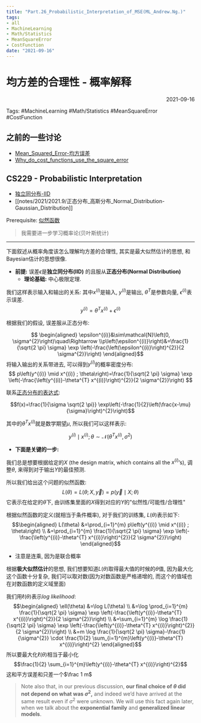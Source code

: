 ```yaml
---
title: "Part.26_Probabilistic_Interpretation_of_MSE(ML_Andrew.Ng.)"
tags:
- all
- MachineLearning
- Math/Statistics
- MeanSquareError
- CostFunction
date: "2021-09-16"
---
```

# 均方差的合理性 - 概率解释

<div align="right"> 2021-09-16</div>

Tags: #MachineLearning #Math/Statistics #MeanSquareError #CostFunction 

## 之前的一些讨论
- [Mean_Squared_Error-均方误差](notes/2021/2021.8/Mean_Squared_Error_均方误差.md)
- [Why_do_cost_functions_use_the_square_error](notes/2021/2021.8/Why_do_cost_functions_use_the_square_error.md)

## CS229 - Probabilistic Interpretation

- [独立同分布-IID](notes/2021/2021.9/独立同分布-IID.md)
- [[notes/2021/2021.9/正态分布_高斯分布_Normal_Distribution-Gaussian_Distribution]]

Prerequisite: [似然函数](https://zh.wikipedia.org/zh-hans/%E4%BC%BC%E7%84%B6%E5%87%BD%E6%95%B0)
> 我需要进一步学习概率论(贝叶斯统计)

---

下面叙述从概率角度该怎么理解均方差的合理性, 其实是最大似然估计的思想, 和Bayesian估计的思想很像.

- **前提:** 误差$\epsilon$是**独立同分布(IID)** 的且服从**正态分布(Normal Distribution)** 
	- **理论基础:** 中心极限定理.


我们这样表示输入和输出的关系: 其中$x^{(i)}$是输入, $y^{(i)}$是输出, $\theta^{T}$是参数向量, $\epsilon^{(i)}$表示误差.
$$y^{(i)}=\theta^{T} x^{(i)}+\epsilon^{(i)}$$

根据我们的假设, 误差服从正态分布: 

$$
\begin{aligned}
\epsilon^{(i)}&\sim\mathcal{N}\left(0, \sigma^{2}\right)\quad\Rightarrow
\\p\left(\epsilon^{(i)}\right)&=\frac{1}{\sqrt{2 \pi} \sigma} \exp \left(-\frac{\left(\epsilon^{(i)}\right)^{2}}{2 \sigma^{2}}\right)
\end{aligned}$$
将输入输出的关系带进去, 可以得到$y^{(i)}$的概率密度分布:
$$
p\left(y^{(i)} \mid x^{(i)} ; \theta\right)=\frac{1}{\sqrt{2 \pi} \sigma} \exp \left(-\frac{\left(y^{(i)}-\theta^{T} x^{(i)}\right)^{2}}{2 \sigma^{2}}\right)
$$

联系[正态分布的表达式](notes/2021/2021.9/正态分布_高斯分布_Normal_Distribution-Gaussian_Distribution.md#概率密度函数):

$$f(x)=\frac{1}{\sigma \sqrt{2 \pi}} \exp\left(-\frac{1}{2}\left(\frac{x-\mu}{\sigma}\right)^{2}\right)$$

其中的$\theta^{T} x^{(i)}$就是数学期望$\mu$, 所以我们可以这样表示:

$$y^{(i)} \mid x^{(i)} ; \theta \sim \mathcal{N}\left(\theta^{T} x^{(i)}, \sigma^{2}\right)$$

- **下面是关键的一步:**

我们总是想要根据给定的$X$ (the design matrix, which contains all the $x^{(i)}$’s), 调整$\theta$, 来得到对于输出$Y$的最佳预测.

所以我们给出这个问题的似然函数:
$$L(\theta)=L(\theta ; X, \vec{y})=p(\vec{y} \mid X ; \theta)$$
它表示在给定的$\theta$下, 由训练集里面的$X$得到对应的$Y$的"似然性/可能性/合理性"

根据似然函数的定义(就相当于条件概率), 对于我们的训练集, $L(\theta)$表示如下:
$$\begin{aligned}
L(\theta) &=\prod_{i=1}^{m} p\left(y^{(i)} \mid x^{(i)} ; \theta\right) \\
&=\prod_{i=1}^{m} \frac{1}{\sqrt{2 \pi} \sigma} \exp \left(-\frac{\left(y^{(i)}-\theta^{T} x^{(i)}\right)^{2}}{2 \sigma^{2}}\right)
\end{aligned}$$
- 注意是连乘, 因为是联合概率

根据**极大似然估计**的思想, 我们想要知道$L(\theta)$取得最大值的时候的$\theta$值, 因为最大化这个函数十分复杂, 我们可以取对数(因为对数函数是严格递增的, 而这个的值域也在对数函数的定义域里面)

我们用$\ell(\theta)$表示$log\ likelihood$:
$$\begin{aligned}
\ell(\theta) &=\log L(\theta) \\
&=\log \prod_{i=1}^{m} \frac{1}{\sqrt{2 \pi} \sigma} \exp \left(-\frac{\left(y^{(i)}-\theta^{T} x^{(i)}\right)^{2}}{2 \sigma^{2}}\right) \\
&=\sum_{i=1}^{m} \log \frac{1}{\sqrt{2 \pi} \sigma} \exp \left(-\frac{\left(y^{(i)}-\theta^{T} x^{(i)}\right)^{2}}{2 \sigma^{2}}\right) \\
&=m \log \frac{1}{\sqrt{2 \pi} \sigma}-\frac{1}{\sigma^{2}} \cdot \frac{1}{2} \sum_{i=1}^{m}\left(y^{(i)}-\theta^{T} x^{(i)}\right)^{2}
\end{aligned}$$
所以要最大化$\ell(\theta)$相当于最小化 
$$\frac{1}{2} \sum_{i=1}^{m}\left(y^{(i)}-\theta^{T} x^{(i)}\right)^{2}$$
这和平方误差和只差一个$\frac 1 m$


> Note also that, in our previous discussion, **our final choice of $θ$ did not depend on what was $σ^2$,** and indeed we’d have arrived at the same result even if $σ^2$ were unknown. We will use this fact again later, when we talk about the **exponential family** and **generalized linear models**.